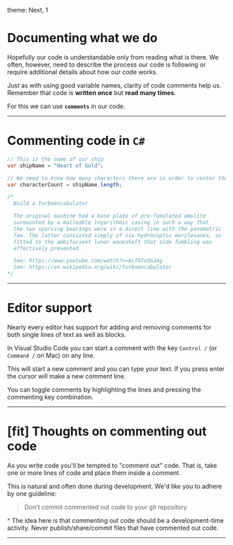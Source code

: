 theme: Next, 1

<!-- prettier-ignore-start -->

# Documenting what we do

Hopefully our code is understandable only from reading what is there. We often, however, need to describe the process our code is following or require additional details about how our code works.

Just as with using good variable names, clarity of code comments help us. Remember that code is **written once** but **read many times**.

For this we can use **`comments`** in our code.

---

# Commenting code in `C#`

```csharp
// This is the name of our ship
var shipName = "Heart of Gold";

// We need to know how many characters there are in order to center the text on the screen.
var characterCount = shipName.length;

/*
  Build a Turboencabulator

  The original machine had a base plate of pre-famulated amulite
  surmounted by a malleable logarithmic casing in such a way that
  the two spurving bearings were in a direct line with the panametric
  fan. The latter consisted simply of six hydrocoptic marzlevanes, so
  fitted to the ambifacient lunar waneshaft that side fumbling was
  effectively prevented.

  See: https://www.youtube.com/watch?v=Ac7G7xOG2Ag
  See: https://en.wikipedia.org/wiki/Turboencabulator
*/
```

---

# Editor support

Nearly every editor has support for adding and removing comments for both single lines of text as well as blocks.

In Visual Studio Code you can start a comment with the key `Control /` (or `Command /` on Mac) on any line.

This will start a new comment and you can type your text. If you press enter the cursor will make a new comment line.

You can toggle comments by highlighting the lines and pressing the commenting key combination.

---

# [fit] Thoughts on commenting out code

As you write code you'll be tempted to "comment out" code. That is, take one or more lines of code and place them inside a comment.

This is natural and often done during development. We'd like you to adhere by one guideline:

> Don't commit commented out code to your git repository

^ The idea here is that commenting out code should be a development-time
activity. Never publish/share/commit files that have commented out code.

---

<!-- prettier-ignore-end -->
